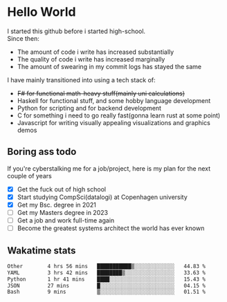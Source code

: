# Hello World

I started this github before i started high-school.  
Since then:
- The amount of code i write has increased substantially
- The quality of code i write has increased marginally
- The amount of swearing in my commit logs has stayed the same

I have mainly transitioned into using a tech stack of:
- ~~F# for functional math-heavy stuff(mainly uni calculations)~~
- Haskell for functional stuff, and some hobby language development
- Python for scripting and for backend development
- C for something i need to go really fast(gonna learn rust at some point)
- Javascript for writing visually appealing visualizations and graphics demos

## Boring ass todo
If you're cyberstalking me for a job/project, here is my plan for the next couple of years
- [x] Get the fuck out of high school
- [x] Start studying CompSci(datalogi) at Copenhagen university
- [x] Get my Bsc. degree in 2021
- [ ] Get my Masters degree in 2023
- [ ] Get a job and work full-time again
- [ ] Become the greatest systems architect the world has ever known

## Wakatime stats
<!--START_SECTION:waka-->

```txt
Other        4 hrs 56 mins   ███████████▒░░░░░░░░░░░░░   44.83 %
YAML         3 hrs 42 mins   ████████▒░░░░░░░░░░░░░░░░   33.63 %
Python       1 hr 41 mins    ████░░░░░░░░░░░░░░░░░░░░░   15.43 %
JSON         27 mins         █░░░░░░░░░░░░░░░░░░░░░░░░   04.15 %
Bash         9 mins          ▒░░░░░░░░░░░░░░░░░░░░░░░░   01.51 %
```

<!--END_SECTION:waka-->
